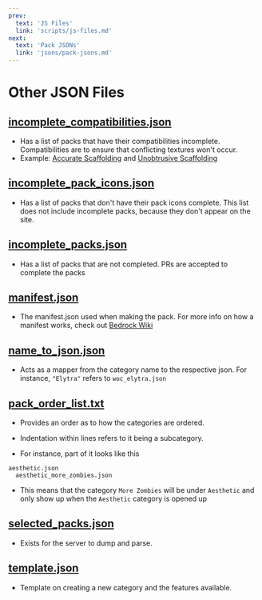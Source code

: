 ```yaml
---
prev:
  text: 'JS Files'
  link: 'scripts/js-files.md'
next:
  text: 'Pack JSONs'
  link: 'jsons/pack-jsons.md'
---
```


# Other JSON Files

## [incomplete_compatibilities.json](https://github.com/BEComTweaks/resource-packs/blob/main/jsons/others/incomplete_compatibilities.json)
- Has a list of packs that have their compatibilities incomplete. Compatibilities are to ensure that conflicting textures won't occur.
- Example: [Accurate Scaffolding](https://github.com/BEComTweaks/resource-packs/tree/main/packs/fixes%20and%20consistency/AccurateScaffolding) and [Unobtrusive Scaffolding](https://github.com/BEComTweaks/resource-packs/tree/main/packs/unobtrusive/UnobtrusiveScaffolding)

## [incomplete_pack_icons.json](https://github.com/BEComTweaks/resource-packs/blob/main/jsons/others/incomplete_pack_icons.json)
- Has a list of packs that don't have their pack icons complete. This list does not include incomplete packs, because they don't appear on the site.

## [incomplete_packs.json](https://github.com/BEComTweaks/resource-packs/blob/main/jsons/others/incomplete_packs.json)
- Has a list of packs that are not completed. PRs are accepted to complete the packs

## [manifest.json](https://github.com/BEComTweaks/resource-packs/blob/main/jsons/others/manifest.json)
- The manifest.json used when making the pack. For more info on how a manifest works, check out [Bedrock Wiki](https://wiki.bedrock.dev)

## [name_to_json.json](https://github.com/BEComTweaks/resource-packs/blob/main/jsons/others/name_to_json.json)
- Acts as a mapper from the category name to the respective json. For instance, `"Elytra"` refers to `woc_elytra.json`

## [pack_order_list.txt](https://github.com/BEComTweaks/resource-packs/blob/main/jsons/others/pack_order_list.txt)
- Provides an order as to how the categories are ordered.
- Indentation within lines refers to it being a subcategory.

- For instance, part of it looks like this
```
aesthetic.json
  aesthetic_more_zombies.json
```
- This means that the category `More Zombies` will be under `Aesthetic` and only show up when the `Aesthetic` category is opened up

## [selected_packs.json](https://github.com/BEComTweaks/resource-packs/blob/main/jsons/others/selected_packs.json)
- Exists for the server to dump and parse.

## [template.json](https://github.com/BEComTweaks/resource-packs/blob/main/jsons/others/template.json)
- Template on creating a new category and the features available.